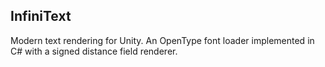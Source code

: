 ## InfiniText

Modern text rendering for Unity. An OpenType font loader implemented in C# with a signed distance field renderer.